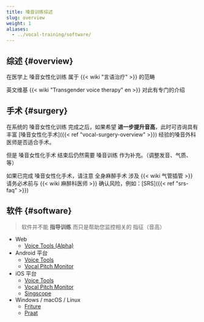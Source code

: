 ```yaml
---
title: 嗓音训练综述
slug: overview
weight: 1
aliases:
  - ../vocal-training/software/
---
```


## 综述 {#overview}

在医学上 嗓音女性化训练 属于 {{< wiki "言语治疗" >}} 的范畴

英文维基 {{< wiki "Transgender voice therapy" en >}} 对此有专门的介绍

## 手术 {#surgery}

在系统的 嗓音女性化训练 完成之后，如果希望 **进一步提升音高**，此时可咨询具有丰富 [嗓音女性化手术]({{< ref "vocal-surgery-overview" >}}) 经验的嗓音外科医师是否适合手术。

但是 嗓音女性化手术 结束后仍然需要 嗓音训练 作为补充。（调整发音、气质、等）

如果已完成 嗓音女性化手术，请注意 全身麻醉手术 涉及 {{< wiki 气管插管 >}} 请务必术前与 {{< wiki 麻醉科医师 >}} 确认风险，例如：[SRS]({{< ref "srs-faq" >}})

## 软件 {#software}

> 软件并不能 **指导训练** 而只是帮助您监控相关的 指征（音高）

- Web
  - [Voice Tools (Alpha)](https://voice.hydev.org/)
- Android 平台
  - [Voice Tools](https://play.google.com/store/apps/details?id=com.DevExtras.VoiceTools)
  - [Vocal Pitch Monitor](https://play.google.com/store/apps/details?id=com.tadaoyamaoka.vocalpitchmonitor)
- iOS 平台
  - [Voice Tools](https://apps.apple.com/app/id1447495900)
  - [Vocal Pitch Monitor](https://apps.apple.com/app/id842218231)
  - [Singscope](https://apps.apple.com/app/id944309175)
- Windows / macOS / Linux
  - [Friture](https://friture.org)
  - [Praat](https://www.fon.hum.uva.nl/praat)
